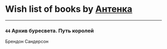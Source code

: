 # Wish list of books by [Антенка](https://plus.google.com/u/0/118158645037334943900/)
---

### `44` Архив буресвета. Путь королей
Брендон Сандерсон

